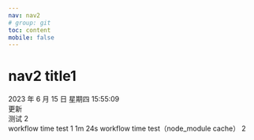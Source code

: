 ```yaml
---
nav: nav2
# group: git
toc: content
mobile: false
---
```


# nav2 title1

2023 年 6 月 15 日 星期四 15:55:09  
更新  
测试 2  
workflow time test 1 1m 24s
workflow time test（node_module cache） 2
